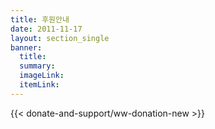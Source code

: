 ```yaml
---
title: 후원안내
date: 2011-11-17
layout: section_single
banner:
  title:
  summary:
  imageLink:
  itemLink:
---
```


{{< donate-and-support/ww-donation-new >}}